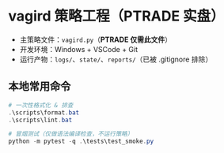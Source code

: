 # vagird 策略工程（PTRADE 实盘）

- 主策略文件：`vagird.py`（**PTRADE 仅需此文件**）
- 开发环境：Windows + VSCode + Git
- 运行产物：`logs/`、`state/`、`reports/`（已被 .gitignore 排除）

## 本地常用命令
```powershell
# 一次性格式化 & 排查
.\scripts\format.bat
.\scripts\lint.bat

# 冒烟测试（仅做语法编译检查，不运行策略）
python -m pytest -q .\tests\test_smoke.py
